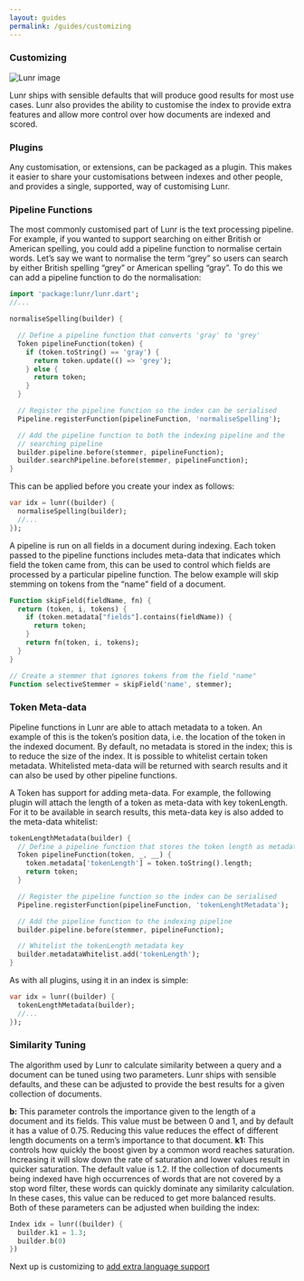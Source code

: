 ```yaml
---
layout: guides
permalink: /guides/customizing
---
```


### Customizing

![Lunr image](../assets/images/undraw_advanced_customization_re_wo6h.svg)

Lunr ships with sensible defaults that will produce good results for most use cases. Lunr also provides the ability to customise the index to provide extra features and allow more control over how documents are indexed and scored.

### Plugins

Any customisation, or extensions, can be packaged as a plugin. This makes it easier to share your customisations between indexes and other people, and provides a single, supported, way of customising Lunr.

### Pipeline Functions

The most commonly customised part of Lunr is the text processing pipeline. For example, if you wanted to support searching on either British or American spelling, you could add a pipeline function to normalise certain words. Let’s say we want to normalise the term “grey” so users can search by either British spelling “grey” or American spelling “gray”. To do this we can add a pipeline function to do the normalisation:

```dart
import 'package:lunr/lunr.dart';
//...

normaliseSpelling(builder) {

  // Define a pipeline function that converts 'gray' to 'grey'
  Token pipelineFunction(token) {
    if (token.toString() == 'gray') {
      return token.update(() => 'grey');
    } else {
      return token;
    }
  }

  // Register the pipeline function so the index can be serialised
  Pipeline.registerFunction(pipelineFunction, 'normaliseSpelling');

  // Add the pipeline function to both the indexing pipeline and the
  // searching pipeline
  builder.pipeline.before(stemmer, pipelineFunction);
  builder.searchPipeline.before(stemmer, pipelineFunction);
}
```

This can be applied before you create your index as follows:

```dart
var idx = lunr((builder) {
  normaliseSpelling(builder);
  //...
});
```
A pipeline is run on all fields in a document during indexing. Each token passed to the pipeline functions includes meta-data that indicates which field the token came from, this can be used to control which fields are processed by a particular pipeline function. The below example will skip stemming on tokens from the “name” field of a document.

```dart
Function skipField(fieldName, fn) {
  return (token, i, tokens) {
    if (token.metadata["fields"].contains(fieldName)) {
      return token;
    }
    return fn(token, i, tokens);
  }
}

// Create a stemmer that ignores tokens from the field "name"
Function selectiveStemmer = skipField('name', stemmer);
```

### Token Meta-data

Pipeline functions in Lunr are able to attach metadata to a token. An example of this is the token’s position data, i.e. the location of the token in the indexed document. By default, no metadata is stored in the index; this is to reduce the size of the index. It is possible to whitelist certain token metadata. Whitelisted meta-data will be returned with search results and it can also be used by other pipeline functions.

A Token has support for adding meta-data. For example, the following plugin will attach the length of a token as meta-data with key tokenLength. For it to be available in search results, this meta-data key is also added to the meta-data whitelist:

```dart
tokenLengthMetadata(builder) {
  // Define a pipeline function that stores the token length as metadata
  Token pipelineFunction(token, _, __) {
    token.metadata['tokenLength'] = token.toString().length;
    return token;
  }

  // Register the pipeline function so the index can be serialised
  Pipeline.registerFunction(pipelineFunction, 'tokenLenghtMetadata');

  // Add the pipeline function to the indexing pipeline
  builder.pipeline.before(stemmer, pipelineFunction);

  // Whitelist the tokenLength metadata key
  builder.metadataWhitelist.add('tokenLength');
}
```

As with all plugins, using it in an index is simple:

```dart
var idx = lunr((builder) {
  tokenLengthMetadata(builder);
  //...
});
```

### Similarity Tuning

The algorithm used by Lunr to calculate similarity between a query and a document can be tuned using two parameters. Lunr ships with sensible defaults, and these can be adjusted to provide the best results for a given collection of documents.

**b:** This parameter controls the importance given to the length of a document and its fields. This value must be between 0 and 1, and by default it has a value of 0.75. Reducing this value reduces the effect of different length documents on a term’s importance to that document.
**k1:** This controls how quickly the boost given by a common word reaches saturation. Increasing it will slow down the rate of saturation and lower values result in quicker saturation. The default value is 1.2. If the collection of documents being indexed have high occurrences of words that are not covered by a stop word filter, these words can quickly dominate any similarity calculation. In these cases, this value can be reduced to get more balanced results.
Both of these parameters can be adjusted when building the index:

```dart
Index idx = lunr((builder) {
  builder.k1 = 1.3;
  builder.b(0)
})
```

Next up is customizing to [add extra language support](languagesupport)